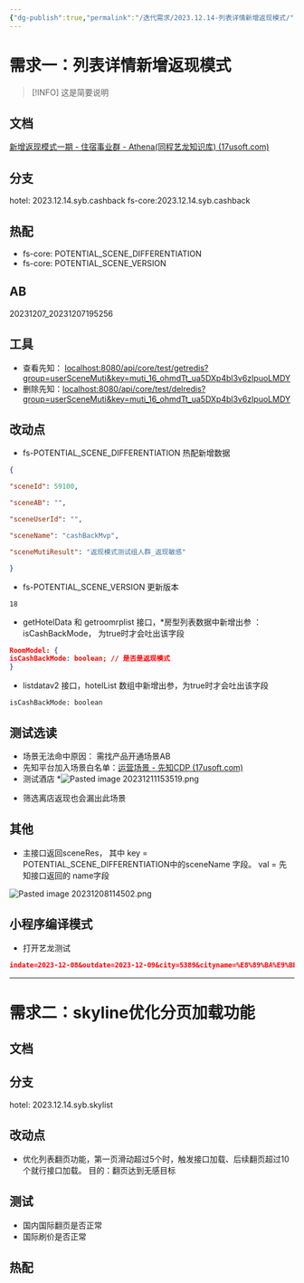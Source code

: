```yaml
---
{"dg-publish":true,"permalink":"/迭代需求/2023.12.14-列表详情新增返现模式/"}
---
```



# 需求一：列表详情新增返现模式

> [!INFO]
> 这是简要说明

## 文档

[新增返现模式一期 - 住宿事业群 - Athena(同程艺龙知识库) (17usoft.com)](http://wiki.17usoft.com/pages/viewpage.action?pageId=139681574)

## 分支

hotel: 2023.12.14.syb.cashback
fs-core:2023.12.14.syb.cashback

## 热配

- fs-core: POTENTIAL_SCENE_DIFFERENTIATION 
- fs-core: POTENTIAL_SCENE_VERSION 

## AB
20231207_20231207195256

## 工具

* 查看先知： [localhost:8080/api/core/test/getredis?group=userSceneMuti&key=muti_16_ohmdTt_ua5DXp4bl3v6zIpuoLMDY](http://localhost:8080/api/core/test/getredis?group=userSceneMuti&key=muti_16_ohmdTt_ua5DXp4bl3v6zIpuoLMDY)
* 删除先知：[localhost:8080/api/core/test/delredis?group=userSceneMuti&key=muti_16_ohmdTt_ua5DXp4bl3v6zIpuoLMDY](http://localhost:8080/api/core/test/delredis?group=userSceneMuti&key=muti_16_ohmdTt_ua5DXp4bl3v6zIpuoLMDY)

## 改动点

* fs-POTENTIAL_SCENE_DIFFERENTIATION   热配新增数据
```json
{

"sceneId": 59100,

"sceneAB": "",

"sceneUserId": "",

"sceneName": "cashBackMvp",

"sceneMutiResult": "返现模式测试组人群_返现敏感"

}
```

* fs-POTENTIAL_SCENE_VERSION   更新版本
```
18

```


* getHotelData 和 getroomrplist 接口，*房型列表数据中新增出参 ： isCashBackMode， 为true时才会吐出该字段
```json
RoomModel: {
isCashBackMode: boolean; // 是否是返现模式
}
```

* listdatav2 接口，hotelList 数组中新增出参，为true时才会吐出该字段
```
isCashBackMode: boolean
```

## 测试选读

* 场景无法命中原因： 需找产品开通场景AB
* 先知平台加入场景白名单：[运营场景 - 先知CDP (17usoft.com)](https://bds.17usoft.com/furion-cdp/operation/scene)
* 测试酒店
*![Pasted image 20231211153519.png](/img/user/%E9%9D%99%E6%80%81%E8%B5%84%E6%BA%90/Pasted%20image%2020231211153519.png)
- 筛选离店返现也会漏出此场景

## 其他

* 主接口返回sceneRes， 其中 key = POTENTIAL_SCENE_DIFFERENTIATION中的sceneName 字段。  val = 先知接口返回的 name字段

![Pasted image 20231208114502.png](/img/user/%E9%9D%99%E6%80%81%E8%B5%84%E6%BA%90/Pasted%20image%2020231208114502.png)


## 小程序编译模式

* 打开艺龙测试
```json
indate=2023-12-08&outdate=2023-12-09&city=5389&cityname=%E8%89%BA%E9%BE%99%E6%B5%8B%E8%AF%95&address=&startlat=&startlng=&coord=&isgat=0&areaid=&areatype=&brandtype=&hotelbrandids=&keywords=&placename=&sugActInfo=&poiinfo=&groupid=&groupname=&starlevels=&lbstype=&isnear=&nearbysearch=&if=120002&ref=wxqbh5&isListV2=1&ch=wxhotelgeneral&isOutLand=0&isHotelId=0&countryCode=CN&__preloadType__=1&isSkyList=true&__beforeEnterStatus__=1
```

---

# 需求二：skyline优化分页加载功能
## 文档



## 分支

hotel: 2023.12.14.syb.skylist


## 改动点
- 优化列表翻页功能，第一页滑动超过5个时，触发接口加载、后续翻页超过10个就行接口加载。 目的：翻页达到无感目标

## 测试
- 国内国际翻页是否正常
- 国际刷价是否正常

## 热配

